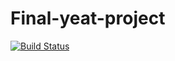 # Final-yeat-project
[![Build Status](https://travis-ci.com/noobsmatr619/Final-year-project.svg?token=HdokGm7zE5bQRvrn3zBx&branch=main)](https://travis-ci.com/noobsmatr619/Final-year-project)
